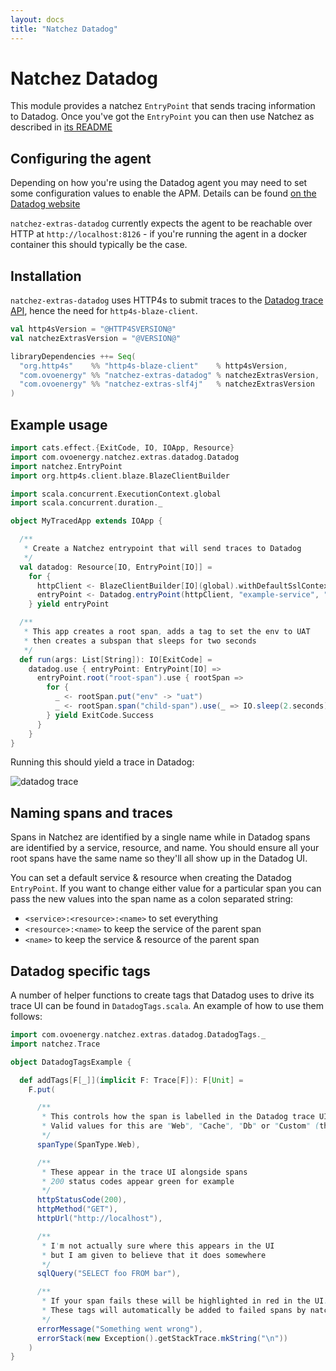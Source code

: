 ```yaml
---
layout: docs
title: "Natchez Datadog"
---
```


# Natchez Datadog

This module provides a natchez `EntryPoint` that sends tracing information to Datadog.
Once you've got the `EntryPoint` you can then use Natchez as described in [its README](https://github.com/tpolecat/natchez/blob/master/README.md)

## Configuring the agent

Depending on how you're using the Datadog agent you may need to set some configuration values
to enable the APM. Details can be found [on the Datadog website](https://docs.datadoghq.com/tracing/send_traces/)

`natchez-extras-datadog` currently expects the agent to be reachable over HTTP at `http://localhost:8126` - if you're running the 
agent in a docker container this should typically be the case.

## Installation

`natchez-extras-datadog` uses HTTP4s to submit traces to the [Datadog trace API](https://docs.datadoghq.com/api/v1/tracing/), hence the need for `http4s-blaze-client`.

```scala
val http4sVersion = "@HTTP4SVERSION@"
val natchezExtrasVersion = "@VERSION@"

libraryDependencies ++= Seq(
  "org.http4s"    %% "http4s-blaze-client"    % http4sVersion,
  "com.ovoenergy" %% "natchez-extras-datadog" % natchezExtrasVersion,
  "com.ovoenergy" %% "natchez-extras-slf4j"   % natchezExtrasVersion
)
```

## Example usage

```scala mdoc
import cats.effect.{ExitCode, IO, IOApp, Resource}
import com.ovoenergy.natchez.extras.datadog.Datadog
import natchez.EntryPoint
import org.http4s.client.blaze.BlazeClientBuilder

import scala.concurrent.ExecutionContext.global
import scala.concurrent.duration._

object MyTracedApp extends IOApp {

  /**
   * Create a Natchez entrypoint that will send traces to Datadog
   */
  val datadog: Resource[IO, EntryPoint[IO]] =
    for {
      httpClient <- BlazeClientBuilder[IO](global).withDefaultSslContext.resource
      entryPoint <- Datadog.entryPoint(httpClient, "example-service", "example-resource")
    } yield entryPoint

  /**
   * This app creates a root span, adds a tag to set the env to UAT
   * then creates a subspan that sleeps for two seconds
   */
  def run(args: List[String]): IO[ExitCode] =
    datadog.use { entryPoint: EntryPoint[IO] =>
      entryPoint.root("root-span").use { rootSpan =>
        for {
          _ <- rootSpan.put("env" -> "uat")
          _ <- rootSpan.span("child-span").use(_ => IO.sleep(2.seconds))
        } yield ExitCode.Success
      }
    }
}
```

Running this should yield a trace in Datadog:

![datadog trace]({{site.baseurl}}/img/example-service-trace.png)

## Naming spans and traces

Spans in Natchez are identified by a single name while in Datadog spans are identified by a service, resource, and name.
You should ensure all your root spans have the same name so they'll all show up in the Datadog UI.

You can set a default service & resource when creating the Datadog `EntryPoint`. If you want to change either value
for a particular span you can pass the new values into the span name as a colon separated string:

- `<service>:<resource>:<name>` to set everything
- `<resource>:<name>` to keep the service of the parent span
- `<name>` to keep the service & resource of the parent span

## Datadog specific tags

A number of helper functions to create tags that Datadog uses to drive its trace UI can be found in `DatadogTags.scala`. 
An example of how to use them follows:

```scala mdoc
import com.ovoenergy.natchez.extras.datadog.DatadogTags._
import natchez.Trace

object DatadogTagsExample {

  def addTags[F[_]](implicit F: Trace[F]): F[Unit] =
    F.put(

      /**
       * This controls how the span is labelled in the Datadog trace UI
       * Valid values for this are "Web", "Cache", "Db" or "Custom" (the default)
       */
      spanType(SpanType.Web),

      /**
       * These appear in the trace UI alongside spans
       * 200 status codes appear green for example
       */
      httpStatusCode(200),
      httpMethod("GET"),
      httpUrl("http://localhost"),

      /**
       * I'm not actually sure where this appears in the UI
       * but I am given to believe that it does somewhere
       */
      sqlQuery("SELECT foo FROM bar"),

      /**
       * If your span fails these will be highlighted in red in the UI. 
       * These tags will automatically be added to failed spans by natchez-datadog.
       */
      errorMessage("Something went wrong"),
      errorStack(new Exception().getStackTrace.mkString("\n"))
    )
}
```



